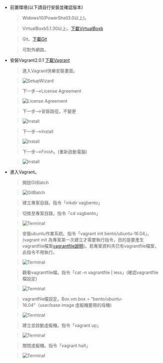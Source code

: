 *   前置環境(以下請自行安裝並確認版本)

    > Widows10(PowerShell3.0以上)。
    
    > VirtualBoxb5.1.30以上。[下載VirtualBoxb](https://www.virtualbox.org/)
    
    > Git。[下載Git](https://git-scm.com/download/win)
    
    > 可對外網路。

*   安裝Vagrant2.0.1  [下載Vagrant](https://www.vagrantup.com/downloads.html)

    > 進入Vagrant快樂安裝畫面。

    > ![SetupWizard](../master/images/vagrant1.PNG)

    > 下一步-->License Agreement

    > ![License Agreement](../master/images/vagrant2.PNG)

    > 下一步-->安裝路徑，不變更

    > ![Install](../master/images/vagrant3.PNG)

    > 下一步-->Install

    > ![Install](../master/images/vagrant4.PNG)

    > 下一步-->Finish。(重新啟動電腦)

    > ![Install](../master/images/vagrant6.PNG)
    
*   進入Vagrant。

    > 開啟GitBatch
    
    > ![GitBatch](../master/images/vagrant6_1.PNG)

    > 建立專案目錄。指令「mkdir vagbento」

    > 切換至專案目錄。指令「cd vagbento」

    > ![Terminal](../master/images/vagrant7.PNG)

    > 安裝ubuntu作業系統。指令「vagrant init bento/ubuntu-16.04」。(vagrant init 為專案第一次建立才需要執行指令，目的是要產生vagrantfile檔案[vagrantfile說明](https://www.vagrantup.com/docs/vagrantfile/))。若專案資料夾已有vagrantfile檔案，此指令不用執行。

    > ![Terminal](../master/images/vagrant9.PNG)

    > 觀看vagrantfile檔。指令「cat -n vagrantfile | less」(確認vagrantfile檔設定)

    > ![Terminal](../master/images/vagrant10.PNG)
    
    > vagrantfile檔設定。Box.vm.box = "bento/ubuntu-16.04"（user/base image 虛擬機要用的母機)

    > ![Terminal](../master/images/vagrant11.PNG)
    
    > 建立並啟動虛擬機。指令「vagrant up」

    > ![Terminal](../master/images/vagrant12.PNG)  

    > 關閉虛擬機。指令「vagrant halt」

    > ![Terminal](../master/images/vagrant14.PNG)
